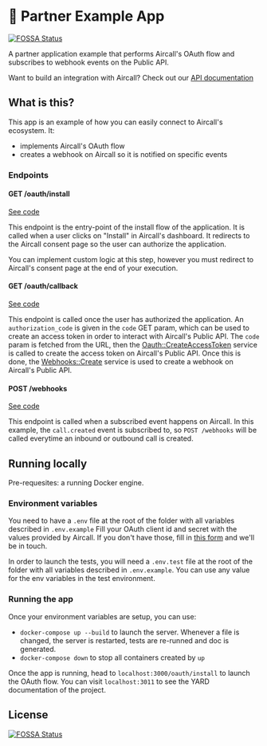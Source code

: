# 🚀 Partner Example App
[![FOSSA Status](https://app.fossa.com/api/projects/git%2Bgithub.com%2Frlfagan%2Fpartner-example-app.svg?type=shield)](https://app.fossa.com/projects/git%2Bgithub.com%2Frlfagan%2Fpartner-example-app?ref=badge_shield)

A partner application example that performs Aircall's OAuth flow and subscribes to webhook events on the Public API.

Want to build an integration with Aircall? Check out our [API documentation](https://developer.aircall.io)

## What is this?

This app is an example of how you can easily connect to Aircall's ecosystem.
It:
- implements Aircall's OAuth flow
- creates a webhook on Aircall so it is notified on specific events

### Endpoints

#### GET /oauth/install
[See code](controllers/oauth.rb#L14)

This endpoint is the entry-point of the install flow of the application. It is called when a user clicks on "Install" in Aircall's dashboard.
It redirects to the Aircall consent page so the user can authorize the application.

You can implement custom logic at this step, however you must redirect to Aircall's consent page at the end of your execution.

#### GET /oauth/callback
[See code](controllers/oauth.rb#L23)

This endpoint is called once the user has authorized the application. An `authorization_code` is given in the `code` GET param, which can be used to create an access token in order to interact with Aircall's Public API.
The `code` param is fetched from the URL, then the [Oauth::CreateAccessToken](services/oauth/create_access_token.rb) service is called to create the access token on Aircall's Public API.
Once this is done, the [Webhooks::Create](services/webhooks/create) service is used to create a webhook on Aircall's Public API.

#### POST /webhooks
[See code](controllers/webhooks.rb#L6)

This endpoint is called when a subscribed event happens on Aircall.
In this example, the `call.created` event is subscribed to, so `POST /webhooks` will be called everytime an inbound or outbound call is created.

## Running locally

Pre-requesites: a running Docker engine.

### Environment variables

You need to have a `.env` file at the root of the folder with all variables described in `.env.example`
Fill your OAuth client id and secret with the values provided by Aircall. If you don't have those, fill in [this form](https://aircall.io/partners/registration/) and
we'll be in touch.

In order to launch the tests, you will need a `.env.test` file at the root of the folder with all variables described in `.env.example`. You can use any value for the env variables in the test environment.

### Running the app

Once your environment variables are setup, you can use:
- `docker-compose up --build` to launch the server. Whenever a file is changed, the server is restarted, tests are re-runned and doc is generated.
- `docker-compose down` to stop all containers created by `up`

Once the app is running, head to `localhost:3000/oauth/install` to launch the OAuth flow.
You can visit `localhost:3011` to see the YARD documentation of the project.



## License
[![FOSSA Status](https://app.fossa.com/api/projects/git%2Bgithub.com%2Frlfagan%2Fpartner-example-app.svg?type=large)](https://app.fossa.com/projects/git%2Bgithub.com%2Frlfagan%2Fpartner-example-app?ref=badge_large)